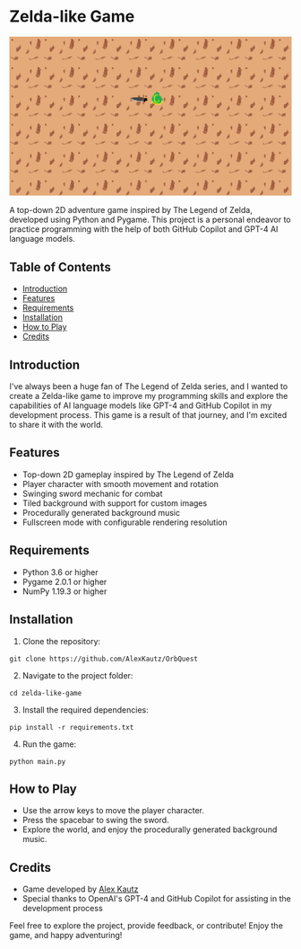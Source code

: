 # Zelda-like Game

![Screenshot](assets/Screenshot.png)

A top-down 2D adventure game inspired by The Legend of Zelda, developed using Python and Pygame. This project is a personal endeavor to practice programming with the help of both GitHub Copilot and GPT-4 AI language models.

## Table of Contents

- [Introduction](#introduction)
- [Features](#features)
- [Requirements](#requirements)
- [Installation](#installation)
- [How to Play](#how-to-play)
- [Credits](#credits)

## Introduction

I've always been a huge fan of The Legend of Zelda series, and I wanted to create a Zelda-like game to improve my programming skills and explore the capabilities of AI language models like GPT-4 and GitHub Copilot in my development process. This game is a result of that journey, and I'm excited to share it with the world.

## Features

- Top-down 2D gameplay inspired by The Legend of Zelda
- Player character with smooth movement and rotation
- Swinging sword mechanic for combat
- Tiled background with support for custom images
- Procedurally generated background music
- Fullscreen mode with configurable rendering resolution

## Requirements

- Python 3.6 or higher
- Pygame 2.0.1 or higher
- NumPy 1.19.3 or higher

## Installation

1. Clone the repository:
```
git clone https://github.com/AlexKautz/OrbQuest
```

2. Navigate to the project folder:
```
cd zelda-like-game
```

3. Install the required dependencies:
```
pip install -r requirements.txt
```

4. Run the game:
```
python main.py
```



## How to Play

- Use the arrow keys to move the player character.
- Press the spacebar to swing the sword.
- Explore the world, and enjoy the procedurally generated background music.

## Credits

- Game developed by [Alex Kautz](https://github.com/AlexKautz)
- Special thanks to OpenAI's GPT-4 and GitHub Copilot for assisting in the development process

Feel free to explore the project, provide feedback, or contribute! Enjoy the game, and happy adventuring!






